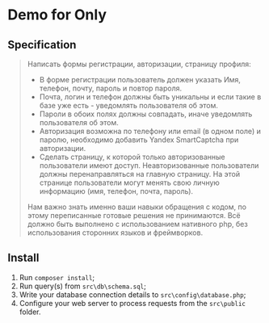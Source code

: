 # Demo for Only

## Specification
> Написать формы регистрации, авторизации, страницу профиля:
> - В форме регистрации пользователь должен указать Имя, телефон, почту, пароль и повтор пароля.
> - Почта, логин  и телефон должны быть уникальны и если такие в базе уже есть - уведомлять пользователя об этом.
> - Пароли в обоих полях должны совпадать, иначе уведомлять пользователя об этом.
> - Авторизация возможна по телефону или email (в одном поле) и паролю, необходимо добавить Yandex SmartCaptcha при авторизации.
> - Сделать страницу, к которой только авторизованные пользователи имеют доступ. Неавторизованные пользователи должны перенаправляться на главную страницу. На этой странице пользователи могут менять свою личную информацию (имя, телефон, почта, пароль).
>
> Нам важно знать именно ваши навыки обращения с кодом, по этому переписанные готовые решения не принимаются. Всё должно быть выполнено с использованием нативного php, без использования сторонних языков и фреймворков.

## Install

1. Run `composer install`;
2. Run query(s) from `src\db\schema.sql`;
3. Write your database connection details to `src\config\database.php`;
4. Configure your web server to process requests from the `src\public` folder.
